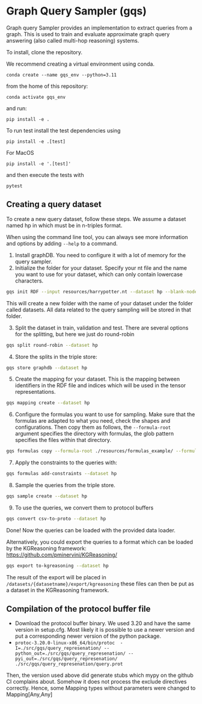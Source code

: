 Graph Query Sampler (gqs)
========================

Graph query Sampler provides an implementation to extract queries from a graph. This is used to train and evaluate approximate graph query answering (also called multi-hop reasoning) systems.

To install, clone the repository.

We recommend creating a virtual environment using conda.

`conda create --name gqs_env --python=3.11`

from the home of this repository:

`conda activate gqs_env`

and run:

    pip install -e .

To run test install the test dependencies using

`pip install -e .[test]`

For MacOS

`pip install -e '.[test]'`

and then execute the tests with

    pytest


## Creating a query dataset

To create a new query dataset, follow these steps. We assume a dataset named hp in which must be in n-triples format.

When using the command line tool, you can always see more information and options by adding `--help` to a command.

1. Install graphDB. You need to configure it with a lot of memory for the query sampler.
2. Initialize the folder for your dataset. Specify your nt file and the name you want to use for your dataset, which can only contain lowercase characters.
```bash
gqs init RDF --input resources/harrypotter.nt --dataset hp --blank-node-strategy convert
```
This will create a new folder with the name of your dataset under the folder called datasets. All data related to the query sampling will be stored in that folder.

3. Split the dataset in train, validation and test. There are several options for the splitting, but  here we just do round-robin
```bash
gqs split round-robin --dataset hp
```

4. Store the splits in the triple store:
```bash
gqs store graphdb --dataset hp
```

5. Create the mapping for your dataset. This is the mapping between identifiers in the RDF file and indices which will be used in the tensor representations.
```bash
gqs mapping create --dataset hp
```

6. Configure the formulas you want to use for sampling.
Make sure that the formulas are adapted to what you need, check the shapes and configurations.
Then copy them as follows, the `--formula-root` argument specifies the directory with formulas, the glob pattern specifies the files within that directory.
```bash
gqs formulas copy --formula-root ./resources/formulas_example/ --formula-glob '**/0qual//**/*'  --dataset hp
```

7. Apply the constraints to the queries with:
```bash
gqs formulas add-constraints --dataset hp
```

8. Sample the queries from the triple store.
```bash
gqs sample create --dataset hp
```

9. To use the queries, we convert them to protocol buffers
```bash
gqs convert csv-to-proto --dataset hp
```

Done! Now the queries can be loaded with the provided data loader.

Alternatively, you could export the queries to a format which can be loaded by the KGReasoning framework: https://github.com/pminervini/KGReasoning/

```bash
gqs export to-kgreasoning --dataset hp
```
The result of the export will be placed in `/datasets/{datasetname}/export/kgreasoning` these files can then be put as a dataset in the KGReasoning framework.

## Compilation of the protocol buffer file

* Download the protocol buffer binary. We used 3.20 and have the same version in setup.cfg. Most likely it is possible to use a newer version and put a corresponding newer version of the python package.
* `protoc-3.20.0-linux-x86_64/bin/protoc  -I=./src/gqs/query_represenation/ --python_out=./src/gqs/query_represenation/ --pyi_out=./src/gqs/query_represenation/ ./src/gqs/query_represenation/query.prot`

Then, the version used above did generate stubs which mypy on the github CI complains about. Somehow it does not process the exclude directives correctly. Hence, some Mapping types without parameters were changed to Mapping[Any,Any]

